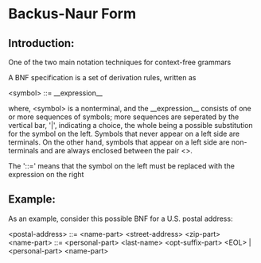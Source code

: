 # Backus-Naur Form

Introduction:
-------------
One of the two main notation techniques for context-free grammars

A BNF specification is a set of derivation rules, written as

\<symbol\> ::= \_\_expression\_\_

where, \<symbol\> is a nonterminal, and the \_\_expression\_\_ consists of one or more sequences of symbols; more sequences are seperated by the vertical bar, '|', indicating a choice, the whole being a possible substitution for the symbol on the left. Symbols that never appear on a left side are terminals. On the other hand, symbols that appear on a left side are non-terminals and are always enclosed between the pair <>.

The '::=' means that the symbol on the left must be replaced with the expression on the right

Example:
--------
As an example, consider this possible BNF for a U.S. postal address:


\<postal-address\> ::= \<name-part\> \<street-address\> \<zip-part\><br>
\<name-part\> 	   ::= \<personal-part\> \<last-name\> \<opt-suffix-part\> \<EOL\> | \<personal-part\> \<name-part\>
